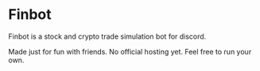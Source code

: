 Finbot
==========
Finbot is a stock and crypto trade simulation bot for discord.

Made just for fun with friends. No official hosting yet. Feel free to run your own.